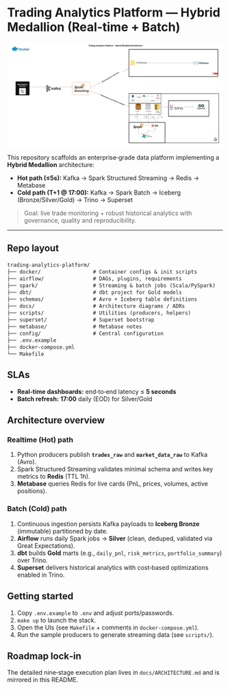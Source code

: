 # Trading Analytics Platform — Hybrid Medallion (Real‑time + Batch)
![image alt](https://github.com/Bertal-Youssef/trading-analytics-Pipeline/blob/9718721787129757b50d2271aeeabbff7dad1172/DATALAKEHOUSE.jpg)


This repository scaffolds an enterprise‑grade data platform implementing a **Hybrid Medallion** architecture:

- **Hot path (≤5s):** Kafka → Spark Structured Streaming → Redis → Metabase
- **Cold path (T+1 @ 17:00):** Kafka → Spark Batch → Iceberg (Bronze/Silver/Gold) → Trino → Superset

> Goal: live trade monitoring + robust historical analytics with governance, quality and reproducibility.

---

## Repo layout

```
trading-analytics-platform/
├── docker/                 # Container configs & init scripts
├── airflow/                # DAGs, plugins, requirements
├── spark/                  # Streaming & batch jobs (Scala/PySpark)
├── dbt/                    # dbt project for Gold models
├── schemas/                # Avro + Iceberg table definitions
├── docs/                   # Architecture diagrams / ADRs
├── scripts/                # Utilities (producers, helpers)
├── superset/               # Superset bootstrap
├── metabase/               # Metabase notes
├── config/                 # Central configuration
├── .env.example
├── docker-compose.yml
└── Makefile
```

## SLAs

- **Real‑time dashboards:** end‑to‑end latency ≤ **5 seconds**
- **Batch refresh:** **17:00** daily (EOD) for Silver/Gold

## Architecture overview

### Realtime (Hot) path
1. Python producers publish **`trades_raw`** and **`market_data_raw`** to Kafka (Avro).
2. Spark Structured Streaming validates minimal schema and writes key metrics to **Redis** (TTL 1h).
3. **Metabase** queries Redis for live cards (PnL, prices, volumes, active positions).

### Batch (Cold) path
1. Continuous ingestion persists Kafka payloads to **Iceberg Bronze** (immutable) partitioned by date.
2. **Airflow** runs daily Spark jobs → **Silver** (clean, deduped, validated via Great Expectations).
3. **dbt** builds **Gold** marts (e.g., `daily_pnl`, `risk_metrics`, `portfolio_summary`) over Trino.
4. **Superset** delivers historical analytics with cost‑based optimizations enabled in Trino.

## Getting started

1. Copy `.env.example` to `.env` and adjust ports/passwords.
2. `make up` to launch the stack.
3. Open the UIs (see `Makefile` + comments in `docker-compose.yml`).
4. Run the sample producers to generate streaming data (see `scripts/`).

## Roadmap lock‑in

The detailed nine‑stage execution plan lives in `docs/ARCHITECTURE.md` and is mirrored in this README.
